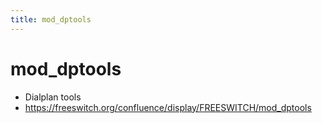 ```yaml
---
title: mod_dptools
---
```


# mod_dptools

- Dialplan tools
- https://freeswitch.org/confluence/display/FREESWITCH/mod_dptools
